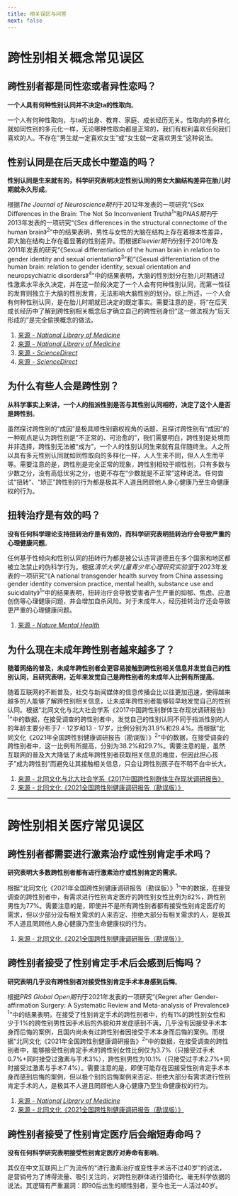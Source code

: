 ```yaml
---
title: 相关误区与问答
next: false
---
```


# 跨性别相关概念常见误区

## 跨性别者都是同性恋或者异性恋吗？

**一个人具有何种性别认同并不决定ta的性取向**。

一个人有何种性取向，与ta的出身、教育、家庭、成长经历无关。性取向的多样化就如同性别的多元化一样，无论哪种性取向都是正常的，我们有权利喜欢任何我们喜欢的人。不存在“男生就一定喜欢女生”或“女生就一定喜欢男生”这种说法。

## 性别认同是在后天成长中塑造的吗？

**性别认同是生来就有的，科学研究表明决定性别认同的男女大脑结构差异在胎儿时期就永久形成**。

根据*The Journal of Neuroscience期刊*于2012年发表的一项研究“《Sex Differences in the Brain: The Not So Inconvenient Truth》<sup>1</sup>”和*PNAS期刊*于2013年发表的一项研究“《Sex differences in the structural connectome of the human brain》<sup>2</sup>”中的结果表明，男性与女性的大脑在结构上存在着根本性差异，即大脑在结构上存在着显著的性别差异。而根据*Elsevier期刊*分别于2010年及2011年发表的研究“《Sexual differentiation of the human brain in relation to gender identity and sexual orientation》<sup>3</sup>”和“《Sexual differentiation of the human brain: relation to gender identity, sexual orientation and neuropsychiatric disorders》<sup>4</sup>”中的结果表明，大脑的性别划分在胎儿时期通过性激素水平永久决定，并在这一阶段决定了一个人会有何种性别认同，而第一性征的发育则独立于大脑的性别发育，无法影响大脑性别的划分。综上所述，一个人会有何种性别认同，是在胎儿时期就已决定的既定事实。需要注意的是，将“在后天成长经历中了解到跨性别相关概念后才确立自己的跨性别身份”这一做法视为“后天形成的”是完全偷换概念的做法。

1. [来源 - *National Library of Medicine*](https://www.ncbi.nlm.nih.gov/pmc/articles/PMC3295598/)
2. [来源 - *National Library of Medicine*](https://www.ncbi.nlm.nih.gov/pmc/articles/PMC3896179/)
3. [来源 - *ScienceDirect*](https://doi.org/10.1016/B978-0-444-53630-3.00004-X)
4. [来源 - *ScienceDirect*](https://doi.org/10.1016/j.yfrne.2011.02.007)

## 为什么有些人会是跨性别？

**从科学事实上来讲，一个人的指派性别是否与其性别认同相符，决定了这个人是否是跨性别**。

虽然探讨跨性别的“成因”是极具顺性别霸权视角的话题，且探讨跨性别有“成因”的一种观点是认为跨性别是“不正常的、可治愈的”，我们需要明白，跨性别是处境而并非选择，跨性别无法被“成为”，一个人的性别认同生来就有且伴随终生。人之所以具有多元性别认同就如同性取向的多样化一样，人人生来不同，但人人生而平等。需要注意的是，跨性别是完全正常的现象，跨性别相较于顺性别，只有多数与少数之分，没有高低优劣之分，也更不存在“少数就是不正常”这种说法。任何尝试“扭转”、“矫正”跨性别的行为都是极其不人道且罔顾他人身心健康乃至生命健康权的行为。

## 扭转治疗是有效的吗？

**没有任何科学理论支持扭转治疗是有效的，而科学研究表明扭转治疗会导致严重的心理健康问题**。

任何基于性倾向和性别认同的扭转行为都是被公认违背道德且在多个国家和地区都被立法禁止的伪科学行为。根据*清华大学儿童青少年心理研究实验室*于2023年发表的一项研究“《A national transgender health survey from China assessing gender identity conversion practice, mental health, substance use and suicidality》<sup>1</sup>”中的结果表明，扭转治疗会导致受害者产生严重的抑郁、焦虑、应激创伤等心理健康问题，并会增加自杀风险。对于未成年人，经历扭转治疗还会导致更严重的心理健康问题。

1. [来源 - *Nature Mental Health*](https://www.nature.com/articles/s44220-023-00041-z)

## 为什么现在未成年跨性别者越来越多了？

**随着网络的普及，未成年跨性别者会更容易接触到跨性别相关信息并发觉自己的性别认同，且研究表明，近年来发觉自己是跨性别者的未成年人比例有所提高**。

随着互联网的不断普及，社交与新闻媒体的信息传播会比以往更加迅速，使得越来越多的人能够了解跨性别相关信息，让未成年跨性别者能够较早地发觉自己的性别认同。根据“北同文化与北大社会学系《2017中国跨性别群体生存现状调研报告》<sup>1</sup>”中的数据，在接受调查的跨性别者中，发觉自己的性别认同不同于指派性别的人的年龄主要分布于7 - 12岁和13 - 17岁，比例分别为31.9%和29.4%。而根据“北同文化《2021年全国跨性别健康调研报告（勘误版）》<sup>2</sup>”中的数据，在接受调查的跨性别者中，这一比例有所提高，分别为38.2%和29.7%。需要注意的是，虽然互联网的普及大大降低了未成年跨性别者获取相关信息的难度，但因此担心孩子”成为跨性别“而避免让其接触相关信息，只会让跨性别孩子在不明不白中长大。

1. [来源 - 北同文化与北大社会学系《2017中国跨性别群体生存现状调研报告》](https://docs.transzh.org/static/pdf/北同文化与北大社会学系《2017中国跨性别群体生存现状调研报告》.pdf) 
2. [来源 - 北同文化《2021全国跨性别健康调研报告（勘误版）》](https://docs.transzh.org/static/pdf/北同文化《跨性别医疗手册（2022）》.pdf) 

---

# 跨性别相关医疗常见误区

## 跨性别者都需要进行激素治疗或性别肯定手术吗？

**研究表明大多数跨性别者都有进行激素治疗或性别肯定的需求**。

根据“北同文化《2021年全国跨性别健康调研报告（勘误版）》<sup>1</sup>”中的数据，在接受调查的跨性别者中，有需求进行性别肯定医疗的跨性别女性比例为82%，跨性别男性为77%。需要注意的是，即使并不是所有跨性别者都有接受性别肯定医疗的需求，但以少部分没有相关需求的人来否定、拒绝大部分有相关需求的人，是极其不人道且罔顾他人身心健康乃至生命健康权的行为。

1. [来源 - 北同文化《2021全国跨性别健康调研报告（勘误版）》](https://docs.transzh.org/static/pdf/北北同文化《2021全国跨性别健康调研报告（勘误版）》.pdf)

## 跨性别者接受了性别肯定手术后会感到后悔吗？

**研究表明几乎没有跨性别者对接受性别肯定手术本身感到后悔**。

根据*PRS Global Open期刊*于2021年发表的一项研究“《Regret after Gender-affirmation Surgery:
A Systematic Review and Meta-analysis of Prevalence》<sup>1</sup>”中的结果表明，在接受了性别肯定手术的跨性别者中，约有1%的跨性别女性和少于1%的跨性别男性因手术后的外貌和并发症感到不满，几乎没有因接受手术本身而后悔的案例，且国内尚未有过跨性别者因接受手术本身而后悔的案例。而根据“北同文化《2021年全国跨性别健康调研报告》<sup>2</sup>”中的数据，在接受调查的跨性别者中，能够接受性别肯定手术的跨性别女性比例仅为3.7%（只接受过手术0.7%+同时接受过激素与手术3%），跨性别男性为10.1%（只接受过手术2.7%+同时接受过激素与手术7.4%）。需要注意的是，即使可能存在因接受性别肯定手术本身而感到后悔的案例，但以极个别的后悔案例来否定、拒绝大部分有需求进行性别肯定手术的人，是极其不人道且罔顾他人身心健康乃至生命健康权的行为。

1. [来源 - *National Library of Medicine*](https://www.ncbi.nlm.nih.gov/pmc/articles/PMC8099405/)
2. [来源 - 北同文化《2021全国跨性别健康调研报告（勘误版）》](https://docs.transzh.org/static/pdf/北同文化《跨性别医疗手册（2022）》.pdf) 

## 跨性别者接受了性别肯定医疗后会缩短寿命吗？

**没有任何科学研究表明接受性别肯定医疗对寿命有影响**。

其仅在中文互联网上广为流传的“进行激素治疗或变性手术活不过40岁”的说法，是营销号为了博得流量、吸引关注的，对跨性别群体进行猎奇化、毫无科学依据的说法。其逻辑有严重漏洞：即90后出生的顺性别者，至今也无一人活过40岁。
